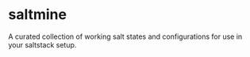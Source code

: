 saltmine
========

A curated collection of working salt states and configurations for use in your saltstack setup.